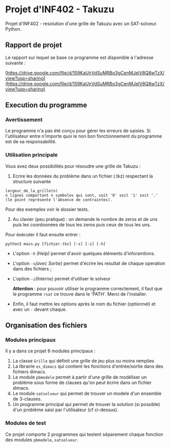 # Projet d'INF402 - Takuzu

Projet d'INF402 - resolution d'une grille de Takuzu avec un SAT-solveur. Python.

## Rapport de projet


Le rapport sur lequel se base ce programme est disponible à l'adresse suivante :

[https://drive.google.com/file/d/159KaUjrVdSuMRBo3gCenMJelV8Q8wTzX/view?usp=sharing](https://drive.google.com/file/d/159KaUjrVdSuMRBo3gCenMJelV8Q8wTzX/view?usp=sharing)


## Execution du programme

### Avertissement

Le programme n'a pas été conçu pour gérer les erreurs de saisies.
Si l'utilisateur entre n'importe quoi le non bon fonctionnement du programme
est de sa responsabilité.

### Utilisation principale

Vous avez deux possibilités pour résoudre une grille de Takuzu :
1. Ecrire les données du problème dans un fichier (.tkz) respectant la structure suivante

```
largeur_de_la_grille(n)
n lignes comportant n symboles qui sont, soit '0' soit '1' soit '.' (le point représente l'absence de contraintes).
```

Pour des exemples voir le dossier tests.

2. Au clavier (peu pratique) : on demande le nombre de zeros et de uns puis les coordoonées de tous les zeros puis ceux de tous les uns.

Pour éxécuter il faut ensuite entrer :
```
python3 main.py [fichier.tkz] [-s] [-i] [-h]
```

* L'option `-h` _(Help)_ permet d'avoir quelques éléments d'inforamtions.
* L'option `-s`_(avec Sortie)_ permet d'écrire les resultat de chaque operation dans des fichiers ;
* L'option `-i`_(Interne)_ permet d'utiliser le solveur 
	
  **Attention** : pour pouvoir utiliser le programme correctement, il faut que le programme `rsat` ce trouve dans le 'PATH'. Merci de l'installer.

* Enfin, il faut mettre les options après le nom du fichier (optionnel) et avec un `-` devant chaque.

## Organisation des fichiers

### Modules principaux

Il y  a dans ce projet 6 modules principaux :
1. La classe `Grille` qui définit une grille de jeu plus ou moins remplies
2. La librairie `es_dimacs` qui contient les fonctions d'entrée/sortie dans des fichiers dimacs.
3. Le module `pbmodele` permet à partir d'une grille de modéliser un problème sous forme de clauses qu'on peut écrire dans un fichier dimacs.
4. Le module `satsolveur` qui permet de trouver un modele d'un ensemble de 3-clauses.
5. Un programme principal qui permet de trouver la solution (si possible) d'un problème saisi par l'utilisateur (cf ci-dessus).

### Modules de test

Ce projet comporte 2 programmes qui testent séparement chaque fonction des modules `pbmodele`, `satsolveur`.

